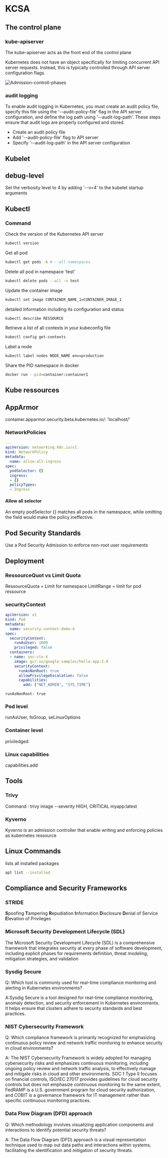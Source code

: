 
# KCSA

## The control plane

### kube-apiserver
The kube-apiserver acts as the front end of the control plane

Kubernetes does not have an object specifically for limiting concurrent API server requests. Instead, this is typically controlled through API server configuration flags.

![Admission-controll-phases](admission-controller-phases.png "Admission-controll-phases")

### audit logging
To enable audit logging in Kubernetes, you must create an audit policy file, specify this file using the '--audit-policy-file' flag in the API server configuration, and define the log path using '--audit-log-path'. These steps ensure that audit logs are properly configured and stored.
- Create an audit policy file
- Add '--audit-policy-file' flag to API server
- Specify '--audit-log-path' in the API server configuration

## Kubelet

## debug-level
Set the verbosity level to 4 by adding '--v=4' to the kubelet startup arguments

## Kubectl

### Command
Check the version of the Kubernetes API server
```bash
kubectl version
```

Get all pod
```sh
kubectl get pods -A # --all-namespaces
```

Delete all pod in namespace 'test'
```sh
kubectl delete pods --all -n test
```

Update the container image
```sh
kubectl set image CONTAINER_NAME_1=CONTAINER_IMAGE_1
```

detailed information including its configuration and status
```sh
kubectl describe RESSOURCE
```

Retrieve a list of all contexts in your kubeconfig file
```bash
kubectl config get-contexts
```

Label a node
```bash
kubectl label nodes NODE_NAME env=production
```

Share the PID namespace in docker
```sh
docker run --pid=container:container1
```

## Kube ressources

## AppArmor
container.apparmor.security.beta.kubernetes.io/<nom-du-container>: 'localhost/<nom-du-profil>'

### NetworkPolicies
```yaml
---
apiVersion: networking.k8s.io/v1
kind: NetworkPolicy
metadata:
  name: allow-all-ingress
spec:
  podSelector: {}
  ingress:
  - {}
  policyTypes:
  - Ingress

```
#### Allow all selector
An empty podSelector {} matches all pods in the namespace, while omitting the field would make the policy ineffective.


## Pod Security Standards

Use a Pod Security Admission to enforce non-root user requirements

## Deployment

### RessourceQuot vs Limit Quota
RessourceQuota = Limit for namespace
LimitRange = limit for pod ressource

### securityContext

```yaml
apiVersion: v1
kind: Pod
metadata:
  name: security-context-demo-4
spec:
  securityContext:
    runAsUser: 1000
    privileged: false
  containers:
  - name: sec-ctx-4
    image: gcr.io/google-samples/hello-app:2.0
    securityContext:
      runAsNonRoot: true
      allowPrivilegeEscalation: false
      capabilities:
        add: ["NET_ADMIN", "SYS_TIME"]
```
``runAsNonRoot: true``

### Pod level

runAsUser, fsGroup, seLinuxOptions

### Container level

priviledged

### Linux capabilities
capabilities.add

## Tools
### Trivy
Command : trivy image --severity HIGH, CRITICAL myapp:latest

### Kyverno
Kyverno is an admission controller that enable writing and enforcing policies as kubernetes ressource

## Linux Commands
lists all installed packages
```bash
apt list --installed
```

## Compliance and Security Frameworks

### STRIDE
**S**poofing
**T**ampering
**R**epudiation
**I**nformation
**D**isclosure
**D**enial of Service
**E**levation of Privileges

### Microsoft Security Development Lifecycle (SDL) 
The Microsoft Security Development Lifecycle (SDL) is a comprehensive framework that integrates security at every phase of software development, including explicit phases for requirements definition, threat modeling, mitigation strategies, and validation

### Sysdig Secure
Q: Which tool is commonly used for real-time compliance monitoring and alerting in Kubernetes environments?

A:Sysdig Secure is a tool designed for real-time compliance monitoring, anomaly detection, and security enforcement in Kubernetes environments. It helps ensure that clusters adhere to security standards and best practices.

### NIST Cybersecurity Framework
Q: Which compliance framework is primarily recognized for emphasizing continuous policy review and network traffic monitoring to enhance security in cloud environments?

A: The NIST Cybersecurity Framework is widely adopted for managing cybersecurity risks and emphasizes continuous monitoring, including ongoing policy review and network traffic analysis, to effectively manage and mitigate risks in cloud and other environments. SOC 1 Type II focuses on financial controls, ISO/IEC 27017 provides guidelines for cloud security controls but does not emphasize continuous monitoring to the same extent, FedRAMP is a U.S. government program for cloud security authorization, and COBIT is a governance framework for IT management rather than specific continuous monitoring practices.

### Data Flow Diagram (DFD) approach
Q: Which methodology involves visualizing application components and interactions to identify potential security threats?

A: The Data Flow Diagram (DFD) approach is a visual representation technique used to map out data paths and interactions within systems, facilitating the identification and mitigation of security threats.
